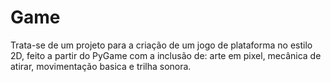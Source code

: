 # Game
Trata-se de um projeto para a criação de um jogo de plataforma no estilo 2D, feito a partir do PyGame com a inclusão de: arte em pixel, mecânica de atirar, movimentação basica e trilha sonora.
